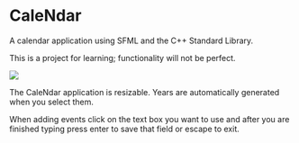 # CaleNdar
A calendar application using SFML and the C++ Standard Library.

This is a project for learning; functionality will not be perfect.

![](demo.gif)


The CaleNdar application is resizable.
Years are automatically generated when you select them.

When adding events click on the text box you want to use and after you are finished typing press enter to save that field or escape to exit.
